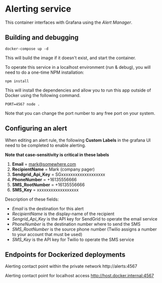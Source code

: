 # Alerting service
This container interfaces with Grafana using the *Alert Manager*.


## Building and debugging
```
docker-compose up -d
```
This will build the image if it doesn't exist, and start the container.


To operate this service in a localhost environment (run & debug), you will need to do a one-time NPM installation:
```
npm install
```

This will install the dependencies and allow you to run this app outside of Docker using the following command.
```
PORT=4567 node .
```
Note that you can change the port number to any free port on your system.

## Configuring an alert
When editing an alert rule, the following **Custom Labels** in the grafana UI need to be completed to enable alerting.

**Note that case-sensitivity is critical in these labels**

1. **Email** = mark@somewhere.com
2. **RecipientName** = Mark (company pager)
3. **Sendgrid_Api_Key** = SGxxxxxxxxxxxxxxxxxxx
4. **PhoneNumber** = +16135556666
5. **SMS_RootNumber** = +16135556666
6. **SMS_Key** = xxxxxxxxxxxxxxxxxx

Description of these fields:
- *Email* is the destination for this alert
- *RecipientName* is the display-name of the recipient
- *Sengrid_Api_Key* is the API key for SendGrid to operate the email service
- *PhoneNumber* is the destination number where to send the SMS
- *SMS_RootNumber* is the source phone number (Twilio assigns a number to your account that must be used)
- *SMS_Key* is the API key for Twilio to operate the SMS service

## Endpoints for Dockerized deployments
Alerting contact point within the private network
http://alerts:4567

Alerting contact point for localhost access
http://host.docker.internal:4567
